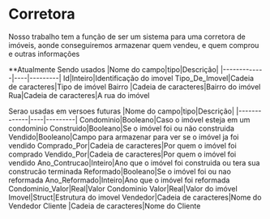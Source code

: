 # Corretora
Nosso trabalho tem a função de ser um sistema para uma corretora de imóveis, aonde conseguiremos armazenar quem vendeu, e quem comprou e outras informações


**Atualmente Sendo usados
|Nome do campo|tipo|Descrição|
|-------------|----|---------|
Id|Inteiro|Identificação do imovel 
Tipo_De_Imovel|Cadeia de caracteres|Tipo de imóvel
Bairro  |Cadeia de caracteres|Bairro do imóvel
Rua|Cadeia de caracteres|A rua do imóvel


Serao usadas em versoes futuras
|Nome do campo|tipo|Descrição|
|-------------|----|---------|
Condominio|Booleano|Caso o imóvel esteja em um condominio
Construido|Booleano|Se o imóvel foi ou não construida
Vendido|Booleano|Campo para armazenar para ver se o imóvel ja foi vendido
Comprado_Por|Cadeia de caracteres|Por quem o imóvel foi comprado
Vendido_Por|Cadeia de caracteres|Por quem o imóvel foi vendido
Ano_Contrucao|Inteiro|Ano que o imóvel foi construida ou tera sua construcão terminada
Reformado|Booleano|Se o imóvel foi ou nao reformada
Ano_Reformado|Inteiro|Ano que o imóvel foi reformada 
Condominio_Valor|Real|Valor Condominio
Valor|Real|Valor do imóvel
Imovel|Struct|Estrutura do imovel
Vendedor|Cadeia de caracteres|Nome do Vendedor
Cliente |Cadeia de caracteres|Nome do Cliente
